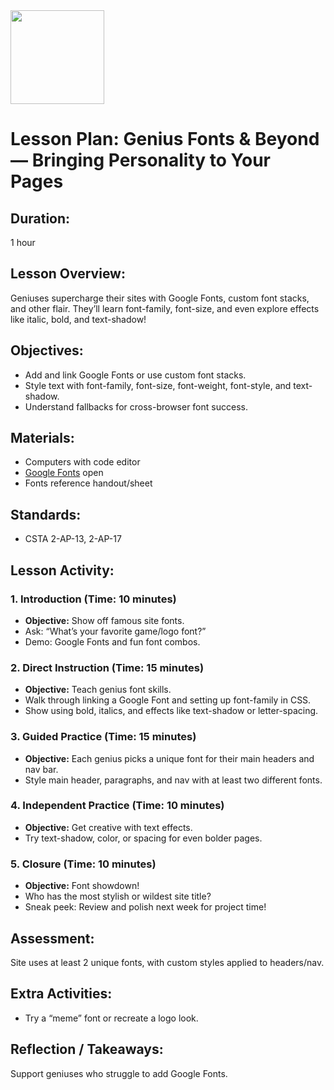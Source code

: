 <img src="https://github.com/Hgp-GeniusLabs/Curriculum/blob/10734f2c827128dde773ea4f266d154d46977866/Org-Wide/Assets/hgp_logo_original.png" width="150"/>

# Lesson Plan: Genius Fonts & Beyond — Bringing Personality to Your Pages

## **Duration:**
1 hour

## **Lesson Overview:**
Geniuses supercharge their sites with Google Fonts, custom font stacks, and other flair. They’ll learn font-family, font-size, and even explore effects like italic, bold, and text-shadow!

## **Objectives:**
- Add and link Google Fonts or use custom font stacks.
- Style text with font-family, font-size, font-weight, font-style, and text-shadow.
- Understand fallbacks for cross-browser font success.

## **Materials:**
- Computers with code editor
- [Google Fonts](https://fonts.google.com/) open
- Fonts reference handout/sheet

## **Standards:**
- CSTA 2-AP-13, 2-AP-17

## **Lesson Activity:**

### 1. **Introduction (Time: 10 minutes)**
   - **Objective:** Show off famous site fonts.
   - Ask: “What’s your favorite game/logo font?”
   - Demo: Google Fonts and fun font combos.

### 2. **Direct Instruction (Time: 15 minutes)**
   - **Objective:** Teach genius font skills.
   - Walk through linking a Google Font and setting up font-family in CSS.
   - Show using bold, italics, and effects like text-shadow or letter-spacing.

### 3. **Guided Practice (Time: 15 minutes)**
   - **Objective:** Each genius picks a unique font for their main headers and nav bar.
   - Style main header, paragraphs, and nav with at least two different fonts.

### 4. **Independent Practice (Time: 10 minutes)**
   - **Objective:** Get creative with text effects.
   - Try text-shadow, color, or spacing for even bolder pages.

### 5. **Closure (Time: 10 minutes)**
   - **Objective:** Font showdown!
   - Who has the most stylish or wildest site title?
   - Sneak peek: Review and polish next week for project time!

## **Assessment:**
Site uses at least 2 unique fonts, with custom styles applied to headers/nav.

## **Extra Activities:**
- Try a “meme” font or recreate a logo look.

## **Reflection / Takeaways:**
Support geniuses who struggle to add Google Fonts.
